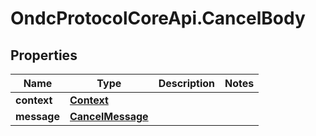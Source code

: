 # OndcProtocolCoreApi.CancelBody

## Properties
Name | Type | Description | Notes
------------ | ------------- | ------------- | -------------
**context** | [**Context**](Context.md) |  | 
**message** | [**CancelMessage**](CancelMessage.md) |  | 
